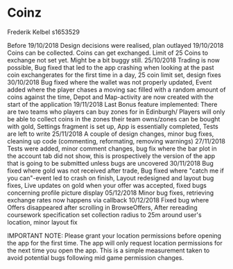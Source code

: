 # Coinz
Frederik Kelbel s1653529

Before 19/10/2018 Design decisions were realised, plan outlayed
19/10/2018 Coins can be collected. Coins can get exchanged. Limit of 25 Coins to exchange not set yet. Might be a bit buggy still.
25/10/2018 Trading is now possible, Bug fixed that led to the app crashing when looking at the past coin exchangerates for the first time in a day, 25 coin limit set, design fixes
30/10/2018 Bug fixed where the wallet was not properly updated, Event added where the player chases a moving sac filled with a random amount of coins against the time, Depot and Map-activity are now created with the start of the application
19/11/2018 Last Bonus feature implemented: There are two teams who players can buy zones for in Edinburgh/ Players will only be able to collect coins in the zones their team owns/zones can be bought with gold, Settings fragment is set up, App is essentially completed, Tests are left to write
25/11/2018 A couple of design changes, minor bug fixes, cleaning up code (commenting, reformating, removing warnings)
27/11/2018 Tests were added, minor comment changes, bug fix where the bar plot in the account tab did not show, this is prospectively the version of the app that is going to be submitted unless bugs are uncovered
30/11/2018 Bug fixed where gold was not received after trade, Bug fixed where "catch me if you can"-event led to crash on finish, Layout redesigned and layout bug fixes, Live updates on gold when your offer was accepted, fixed bugs concerning profile picture display
05/12/2018 Minor bug fixes, retrieving exchange rates now happens via callback
10/12/2018 Fixed bug where Offers disappeared after scrolling in BrowseOffers, After rereading coursework specification set collection radius to 25m around user's location, minor layout fix


IMPORTANT NOTE: Please grant your location permissions before opening the app for the first time. The app will only request location permissions for the next time you open the app. This is a simple measurement taken to avoid potential bugs following mid game permission changes.
